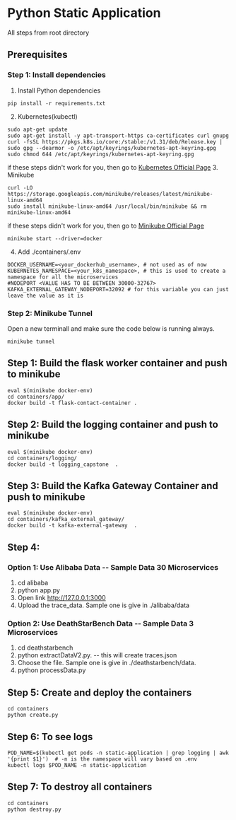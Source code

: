 # **Python Static Application**
All steps from root directory
## Prerequisites
### Step 1: Install dependencies
1. Install Python dependencies 
```shell 
pip install -r requirements.txt
```
2. Kubernetes(kubectl)
```shell
sudo apt-get update
sudo apt-get install -y apt-transport-https ca-certificates curl gnupg
curl -fsSL https://pkgs.k8s.io/core:/stable:/v1.31/deb/Release.key | sudo gpg --dearmor -o /etc/apt/keyrings/kubernetes-apt-keyring.gpg
sudo chmod 644 /etc/apt/keyrings/kubernetes-apt-keyring.gpg
```
if these steps didn't work for you, then go to [Kubernetes Official Page](https://kubernetes.io/docs/tasks/tools/ "Kubernetes Official Page")
3. Minikube
```shell
curl -LO https://storage.googleapis.com/minikube/releases/latest/minikube-linux-amd64
sudo install minikube-linux-amd64 /usr/local/bin/minikube && rm minikube-linux-amd64
```
if these steps didn't work for you, then go to [Minikube Official Page](https://minikube.sigs.k8s.io/docs/start/?arch=%2Flinux%2Fx86-64%2Fstable%2Fbinary+downloadhttp:// "Minikube Official Page")
```shell
minikube start --driver=docker
```
4. Add ./containers/.env
```shell
DOCKER_USERNAME=<your_dockerhub_username>, # not used as of now
KUBERNETES_NAMESPACE=<your_k8s_namespace>, # this is used to create a namespace for all the microservices
#NODEPORT <VALUE HAS TO BE BETWEEN 30000-32767>
KAFKA_EXTERNAL_GATEWAY_NODEPORT=32092 # for this variable you can just leave the value as it is
```
### Step 2: Minikube Tunnel
Open a new terminall and make sure the code below is running always. 
```shell
minikube tunnel
```
## Step 1: Build the flask worker container and push to minikube
```shell
eval $(minikube docker-env)
cd containers/app/
docker build -t flask-contact-container .
```
## Step 2: Build the logging container and push to minikube
```shell
eval $(minikube docker-env)
cd containers/logging/
docker build -t logging_capstone  .
```
## Step 3: Build the Kafka Gateway Container and push to minikube
```shell
eval $(minikube docker-env)
cd containers/kafka_external_gateway/
docker build -t kafka-external-gateway  .
```
## Step 4: 
### Option 1: Use Alibaba Data -- Sample Data 30 Microservices
1. cd alibaba
2. python app.py
3. Open link http://127.0.0.1:3000
4. Upload the trace_data. Sample one is give in ./alibaba/data
### Option 2: Use DeathStarBench Data -- Sample Data 3 Microservices
1.  cd deathstarbench
2.  python extractDataV2.py.  -- this will create traces.json  
3.  Choose the file. Sample one is give in ./deathstarbench/data.
4.  python processData.py
## Step 5: Create and deploy the containers
```shell
cd containers
python create.py
```
## Step 6: To see logs 
```shell
POD_NAME=$(kubectl get pods -n static-application | grep logging | awk '{print $1}')  # -n is the namespace will vary based on .env
kubectl logs $POD_NAME -n static-application
```
## Step 7: To destroy all containers
```shell
cd containers
python destroy.py
```
